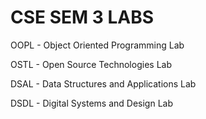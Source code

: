 # CSE SEM 3 LABS

OOPL - Object Oriented Programming Lab

OSTL - Open Source Technologies Lab

DSAL - Data Structures and Applications Lab 

DSDL - Digital Systems and Design Lab





